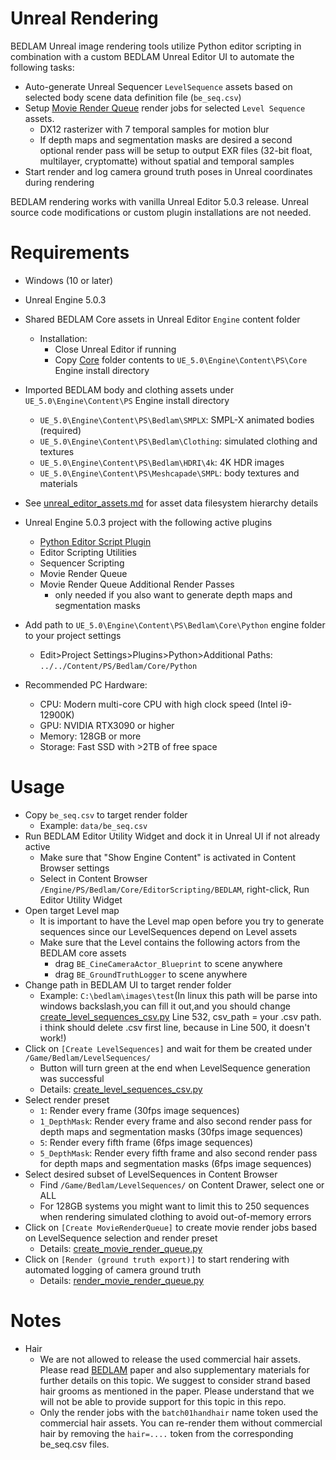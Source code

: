 # Unreal Rendering
BEDLAM Unreal image rendering tools utilize Python editor scripting in combination with a custom BEDLAM Unreal Editor UI to automate the following tasks:
+ Auto-generate Unreal Sequencer `LevelSequence` assets based on selected body scene data definition file (`be_seq.csv`)
+ Setup [Movie Render Queue](https://docs.unrealengine.com/5.0/en-US/render-cinematics-in-unreal-engine/) render jobs for selected `Level Sequence` assets.
    + DX12 rasterizer with 7 temporal samples for motion blur
    + If depth maps and segmentation masks are desired a second optional render pass will be setup to output EXR files (32-bit float, multilayer, cryptomatte) without spatial and temporal samples
+ Start render and log camera ground truth poses in Unreal coordinates during rendering

BEDLAM rendering works with vanilla Unreal Editor 5.0.3 release. Unreal source code modifications or custom plugin installations are not needed.

# Requirements
+ Windows (10 or later)
+ Unreal Engine 5.0.3
+ Shared BEDLAM Core assets in Unreal Editor `Engine` content folder
    + Installation: 
        + Close Unreal Editor if running
        + Copy [Core](Core/) folder contents to `UE_5.0\Engine\Content\PS\Core` Engine install directory

+ Imported BEDLAM body and clothing assets under `UE_5.0\Engine\Content\PS` Engine install directory
  + `UE_5.0\Engine\Content\PS\Bedlam\SMPLX`: SMPL-X animated bodies (required)
  + `UE_5.0\Engine\Content\PS\Bedlam\Clothing`: simulated clothing and textures
  + `UE_5.0\Engine\Content\PS\Bedlam\HDRI\4k`: 4K HDR images
  + `UE_5.0\Engine\Content\PS\Meshcapade\SMPL`: body textures and materials

+ See [unreal_editor_assets.md](unreal_editor_assets.md) for asset data filesystem hierarchy details

+ Unreal Engine 5.0.3 project with the following active plugins
  + [Python Editor Script Plugin](https://docs.unrealengine.com/5.0/en-US/scripting-the-unreal-editor-using-python/)
  + Editor Scripting Utilities
  + Sequencer Scripting
  + Movie Render Queue
  + Movie Render Queue Additional Render Passes
    + only needed if you also want to generate depth maps and segmentation masks

+ Add path to `UE_5.0\Engine\Content\PS\Bedlam\Core\Python` engine folder to your project settings
    + Edit>Project Settings>Plugins>Python>Additional Paths: `../../Content/PS/Bedlam/Core/Python`

+ Recommended PC Hardware: 
  + CPU: Modern multi-core CPU with high clock speed (Intel i9-12900K)
  + GPU: NVIDIA RTX3090 or higher
  + Memory: 128GB or more
  + Storage: Fast SSD with >2TB of free space

# Usage
+ Copy `be_seq.csv` to target render folder
    + Example: `data/be_seq.csv`
+ Run BEDLAM Editor Utility Widget and dock it in Unreal UI if not already active
    + Make sure that "Show Engine Content" is activated in Content Browser settings
    + Select in Content Browser `/Engine/PS/Bedlam/Core/EditorScripting/BEDLAM`, right-click, Run Editor Utility Widget
+ Open target Level map
    + It is important to have the Level map open before you try to generate sequences since our LevelSequences depend on Level assets
    + Make sure that the Level contains the following actors from the BEDLAM core assets
        + drag `BE_CineCameraActor_Blueprint` to scene anywhere
        + drag `BE_GroundTruthLogger` to scene anywhere
+ Change path in BEDLAM UI to target render folder
    + Example: `C:\bedlam\images\test`(In linux this path will be parse into windows backslash,you can  fill it out,and you should change [create_level_sequences_csv.py](Core/Python/create_level_sequences_csv.py) Line 532, csv_path = your .csv path. i think should delete .csv first line, because in Line 500, it doesn't work!)
+ Click on `[Create LevelSequences]` and wait for them be created under `/Game/Bedlam/LevelSequences/`
    + Button will turn green at the end when LevelSequence generation was successful
    + Details: [create_level_sequences_csv.py](Core/Python/create_level_sequences_csv.py)
+ Select render preset
    + `1`: Render every frame (30fps image sequences)
    + `1_DepthMask`: Render every frame and also second render pass for depth maps and segmentation masks (30fps image sequences)
    + `5`: Render every fifth frame (6fps image sequences)
    + `5_DepthMask`: Render every fifth frame and also second render pass for depth maps and segmentation masks (6fps image sequences)
+ Select desired subset of LevelSequences in Content Browser
    + Find `/Game/Bedlam/LevelSequences/` on Content Drawer, select one or ALL
    + For 128GB systems you might want to limit this to 250 sequences when rendering simulated clothing to avoid out-of-memory errors
+ Click on `[Create MovieRenderQueue]` to create movie render jobs based on LevelSequence selection and render preset
    + Details: [create_movie_render_queue.py](Core/Python/create_movie_render_queue.py)
+ Click on `[Render (ground truth export)]` to start rendering with automated logging of camera ground truth
    + Details: [render_movie_render_queue.py](Core/Python/render_movie_render_queue.py)

# Notes
+ Hair
    + We are not allowed to release the used commercial hair assets. Please read [BEDLAM](https://bedlam.is.tuebingen.mpg.de/) paper and also supplementary materials for further details on this topic. We suggest to consider strand based hair grooms as mentioned in the paper. Please understand that we will not be able to provide support for this topic in this repo.
    + Only the render jobs with the `batch01handhair` name token used the commercial hair assets. You can re-render them without commercial hair by removing the `hair=....` token from the corresponding be_seq.csv files.
